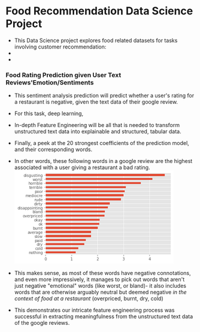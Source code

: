 # Food Recommendation Data Science Project

* This Data Science project explores food related datasets for tasks involving customer recommendation:
* 
* 

### Food Rating Prediction given User Text Reviews'Emotion/Sentiments
* This sentiment analysis prediction will predict whether a user's rating for a restaurant is negative, given the text data of their google review.
* For this task, deep learning, 
* In-depth Feature Engineering will be all that is needed to transform unstructured text data into explainable and structured, tabular data. 




* Finally, a peek at the 20 strongest coefficients of the prediction model, and their corresponding words.
* In other words, these following words in a google review are the highest associated with a user giving a restaurant a bad rating. 
![](images/images_food_recommendation/food_sentiment_coefficients.png) 
* This makes sense, as most of these words have negative connotations, and even more impressively, it manages to pick out words that aren't just negative "emotional" words (like worst, or bland)- it also includes words that are otherwise arguably neutral but deemed negative *in the context of food at a restaurant* (overpriced, burnt, dry, cold)
* This demonstrates our intricate feature engineering process was successful in extracting meaningfulness from the unstructured text data of the google reviews.





